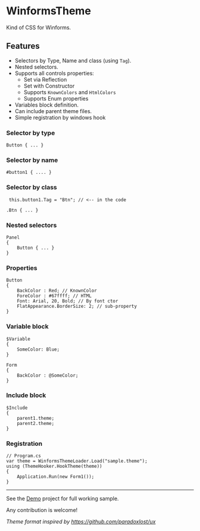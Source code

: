 # WinformsTheme
Kind of CSS for Winforms. 

## Features
- Selectors by Type, Name and class (using `Tag`).
- Nested selectors.
- Supports all controls properties:
    - Set via Reflection
    - Set with Constructor
    - Supports `KnownColors` and `HtmlColors`
    - Supports Enum properties
- Variables block definition.
- Can include parent theme files.
- Simple registration by windows hook

### Selector by type

    Button { ... }
    
### Selector by name

    #button1 { .... }
    
### Selector by class

     this.button1.Tag = "Btn"; // <-- in the code
    
    .Btn { ... }

### Nested selectors

    Panel
    {
        Button { ... }
    }

### Properties

    Button 
    {
        BackColor : Red; // KnownColor
        ForeColor : #67ffff; // HTML
        Font: Arial, 20, Bold; // By font ctor
        FlatAppearance.BorderSize: 2; // sub-property
    }
    
### Variable block

    $Variable
    {
        SomeColor: Blue;
    }

    Form 
    {
        BackColor : @SomeColor;
    }
    
### Include block

    $Include 
    {
        parent1.theme;
        parent2.theme;
    }
    
### Registration

    // Program.cs
    var theme = WinformsThemeLoader.Load("sample.theme");
    using (ThemeHooker.HookTheme(theme))
    {
        Application.Run(new Form1());
    }

----
See the [Demo](https://github.com/ofirw/WinformsTheme/tree/master/DemoApp) project for full working sample.

Any contribution is welcome!

*Theme format inspired by https://github.com/paradoxlost/ux*
